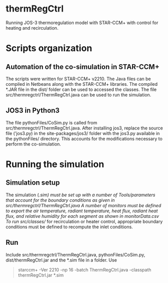 # thermRegCtrl
Running JOS-3 thermoregulation model with STAR-CCM+ with control for heating and recirculation. 

# Scripts organization
## Automation of the co-simulation in STAR-CCM+
The scripts were written for STAR-CCM+ v2210. The Java files can be compiled in Netbeans along with the STAR-CCM+ libraries. The compiled *.JAR file in the dist/ folder can be used to accessed the classes.
The file src/thermregctrl/ThermRegCtrl.java can be used to run the simulation. 

## JOS3 in Python3
The file pythonFiles/CoSim.py is called from src/thermregctrl/ThermRegCtrl.java. After installing jos3, replace the source file ('jos3.py) in the site-packages/jos3/ folder with the jos3.py available in the pythonFiles/ directory.
This accounts for the modifications necessary to perform the co-simulation.

# Running the simulation
## Simulation setup
The simulation (*.sim) must be set up with a number of Tools/parameters that account for the boundary conditions as given in src/thermregctrl/ThermRegCtrl.java
A number of monitors must be defined to export the air temperature, radiant temperature, heat flux, radiant heat flux, and relative humidity for each segment as shown in monitorData.csv
To run src/classes/* for recirculation or heater control, appropriate boundary conditions must be defined to recompute the inlet conditions. 

## Run
Include src/thermregctrl/ThermRegCtrl.java, pythonFiles/CoSim.py, dist/thermRegCtrl.jar and the *.sim file in a folder.
Use 
> starccm+ -Ver 2210 -np 16 -batch ThermRegCtrl.java -classpath thermRegCtrl.jar *.sim


